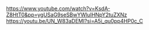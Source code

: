 https://www.youtube.com/watch?v=KsdA-Z8HtT0&pp=ygUSaG9seSBwYWluIHNpY2tuZXNz
<br>
https://youtu.be/UN_W83aDEMI?si=A5i_qu0pp4HP0c_C
